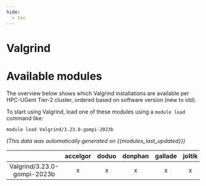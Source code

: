 ```yaml
---
hide:
  - toc
---
```


Valgrind
========

# Available modules


The overview below shows which Valgrind installations are available per HPC-UGent Tier-2 cluster, ordered based on software version (new to old).

To start using Valgrind, load one of these modules using a `module load` command like:

```shell
module load Valgrind/3.23.0-gompi-2023b
```

*(This data was automatically generated on {{modules_last_updated}})*

| |accelgor|doduo|donphan|gallade|joltik|litleo|shinx|
| :---: | :---: | :---: | :---: | :---: | :---: | :---: | :---: |
|Valgrind/3.23.0-gompi-2023b|x|x|x|x|x|x|x|
